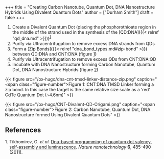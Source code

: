 +++
title = "Creating Carbon Nanotube, Quantum Dot, DNA Nanostructure Hybrids Using Divalent Quantum Dots"
author = ["Durham Smith"]
draft = false
+++

1.  Create a Divalent Quantum Dot (placing the phosphorothioate region in the middle of the strand used in the synthesis of the [QD:DNA]({{< relref "qd_dna.md" >}}))<sup><a href="#citeproc_bib_item_1">1</a></sup>
2.  Purify via Ultracentrifugation to remove excess DNA strands from QDs
3.  Form a [Zip Bonds]({{< relref "dna_bond_types.md#zip-bond" >}}) between QD:DNA and CNT:DNA (figure [1](#figure--fig:dna-cnt-tmsd-linker-distance-zip))
4.  Purify via Ultracentrifugation to remove excess QDs from CNT:DNA:QD
5.  Incubate with DNA Nanostructure forming Carbon Nanotube, Quantum Dot, DNA Nanostructure Hybrids (figure [2](#figure--fig:cnt-divalent-qd-dna-origami))

<a id="figure--fig:dna-cnt-tmsd-linker-distance-zip"></a>

{{< figure src="/ox-hugo/dna-cnt-tmsd-linker-distance-zip.png" caption="<span class=\"figure-number\">Figure 1: </span>CNT:DNA TMSD Linker forming a zip bond. In this case the target is the same relative size scale as a 'red' CdTe Quantum Dot (~4.6nm)" >}}

<a id="figure--fig:cnt-divalent-qd-dna-origami"></a>

{{< figure src="/ox-hugo/CNT-Divalent-QD-Origami.png" caption="<span class=\"figure-number\">Figure 2: </span>Carbon Nanotube, Quantum Dot, DNA Nanostructure formed Using Divalent Quantum Dots" >}}

## References

<style>.csl-left-margin{float: left; padding-right: 0em;}
 .csl-right-inline{margin: 0 0 0 1em;}</style><div class="csl-bib-body">
  <div class="csl-entry"><a id="citeproc_bib_item_1"></a>
    <div class="csl-left-margin">1.</div><div class="csl-right-inline">Tikhomirov, G. <i>et al.</i> <a href="https://doi.org/10.1038/nnano.2011.100">Dna-based programming of quantum dot valency, self-assembly and luminescence</a>. <i>Nature nanotechnology</i> <b>6</b>, 485–490 (2011).</div>
  </div>
</div>
